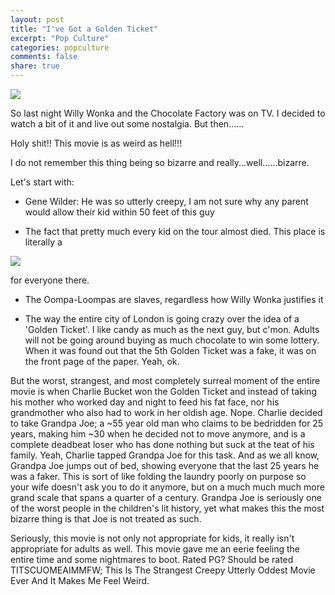 ```yaml
---
layout: post
title: "I've Got a Golden Ticket"
excerpt: "Pop Culture"
categories: popculture
comments: false
share: true
---
```


![](https://lovelace-media.imgix.net/uploads/518/f0cab5a0-3fb0-0133-5b8a-0aecee5a8273.png?w=740&h=417&fit=crop&crop=faces&auto=format&q=70)



So last night Willy Wonka and the Chocolate Factory was on TV. I decided to watch a bit of it and live out some nostalgia. But then......

Holy shit!! This movie is as weird as hell!!!


I do not remember this thing being so bizarre and really...well......bizarre.



Let's start with:

- Gene Wilder: He was so utterly creepy, I am not sure why any parent would allow their kid within 50 feet of this guy

- The fact that pretty much every kid on the tour almost died. This place is literally a


![](https://s-media-cache-ak0.pinimg.com/736x/ec/69/9c/ec699c7ecf558a6cb9f5e6ef2f3ba3b2.jpg)


for everyone there.

- The Oompa-Loompas are slaves, regardless how Willy Wonka justifies it

- The way the entire city of London is going crazy over the idea of a 'Golden Ticket'. I like candy as much as the next guy, but c'mon. Adults will not be going around buying as much chocolate to win some lottery. When it was found out that the 5th Golden Ticket was a fake, it was on the front page of the paper. Yeah, ok. 

But the worst, strangest, and most completely surreal moment of the entire movie is when Charlie Bucket won the Golden Ticket and instead of taking his mother who worked day and night to feed his fat face, nor his grandmother who also had to work in her oldish age. Nope. Charlie decided to take Grandpa Joe; a ~55 year old man who claims to be bedridden for 25 years, making him ~30 when he decided not to move anymore, and is a complete deadbeat loser who has done nothing but suck at the teat of his family. Yeah, Charlie tapped Grandpa Joe for this task. And as we all know, Grandpa Joe jumps out of bed, showing everyone that the last 25 years he was a faker. This is sort of like folding the laundry poorly on purpose so your wife doesn't ask you to do it anymore, but on a much much much more grand scale that spans a quarter of a century. Grandpa Joe is seriously one of the worst people in the children's lit history, yet what makes this the most bizarre thing is that Joe is not treated as such. 


Seriously, this movie is not only not appropriate for kids, it really isn't appropriate for adults as well. This movie gave me an eerie feeling the entire time and some nightmares to boot. Rated PG? Should be rated TITSCUOMEAIMMFW; This Is The Strangest Creepy Utterly Oddest Movie Ever And It Makes Me Feel Weird.









